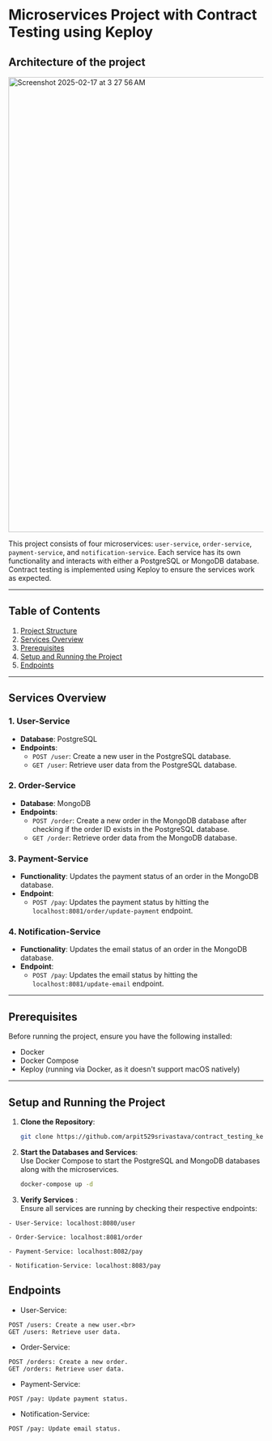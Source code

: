 # Microservices Project with Contract Testing using Keploy

## Architecture of the project

<img width="899" alt="Screenshot 2025-02-17 at 3 27 56 AM" src="https://github.com/user-attachments/assets/e9249b9e-9008-4e1e-92bf-ede159ccc490" />

This project consists of four microservices: `user-service`, `order-service`, `payment-service`, and `notification-service`. Each service has its own functionality and interacts with either a PostgreSQL or MongoDB database. Contract testing is implemented using Keploy to ensure the services work as expected.

---

## Table of Contents

1. [Project Structure](#project-structure)
2. [Services Overview](#services-overview)
3. [Prerequisites](#prerequisites)
4. [Setup and Running the Project](#setup-and-running-the-project)
5. [Endpoints](#endpoints)


---

## Services Overview

### 1. User-Service

- **Database**: PostgreSQL
- **Endpoints**:
  - `POST /user`: Create a new user in the PostgreSQL database.
  - `GET /user`: Retrieve user data from the PostgreSQL database.

### 2. Order-Service

- **Database**: MongoDB
- **Endpoints**:
  - `POST /order`: Create a new order in the MongoDB database after checking if the order ID exists in the PostgreSQL database.
  - `GET /order`: Retrieve order data from the MongoDB database.

### 3. Payment-Service

- **Functionality**: Updates the payment status of an order in the MongoDB database.
- **Endpoint**:
  - `POST /pay`: Updates the payment status by hitting the `localhost:8081/order/update-payment` endpoint.

### 4. Notification-Service

- **Functionality**: Updates the email status of an order in the MongoDB database.
- **Endpoint**:
  - `POST /pay`: Updates the email status by hitting the `localhost:8081/update-email` endpoint.

---

## Prerequisites

Before running the project, ensure you have the following installed:

- Docker
- Docker Compose
- Keploy (running via Docker, as it doesn't support macOS natively)

---

## Setup and Running the Project

1. **Clone the Repository**:
   ```bash
   git clone https://github.com/arpit529srivastava/contract_testing_keploy.git
   ```
2. **Start the Databases and Services**:<br>
   Use Docker Compose to start the PostgreSQL and MongoDB databases along with the microservices.
   ```bash
   docker-compose up -d
3. **Verify Services** :<br>
Ensure all services are running by checking their respective endpoints:
```
- User-Service: localhost:8080/user

- Order-Service: localhost:8081/order

- Payment-Service: localhost:8082/pay

- Notification-Service: localhost:8083/pay  
```

 ## Endpoints
* User-Service: <br>
```
POST /users: Create a new user.<br>
GET /users: Retrieve user data.
```

* Order-Service: <br>
```
POST /orders: Create a new order.
GET /orders: Retrieve user data.
```

* Payment-Service: <br>
```
POST /pay: Update payment status.
```
* Notification-Service: <br>
```
POST /pay: Update email status.
```

